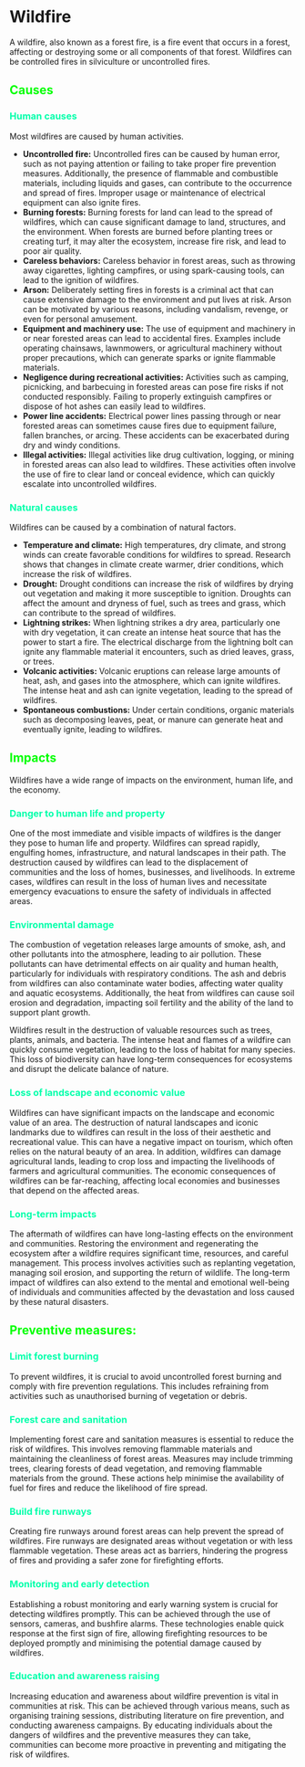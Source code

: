<style>
	h2 {color: #00ff00;}
	h3 {color: #00ffaa;}
	h4 {color: #00ffff}
	em {color: orange}
</style>

# Wildfire

A wildfire, also known as a forest fire, is a fire event that occurs in a forest, affecting or destroying some or all components of that forest. Wildfires can be controlled fires in silviculture or uncontrolled fires.

## Causes

### Human causes

Most wildfires are caused by human activities.

- **Uncontrolled fire:** Uncontrolled fires can be caused by human error, such as not paying attention or failing to take proper fire prevention measures. Additionally, the presence of flammable and combustible materials, including liquids and gases, can contribute to the occurrence and spread of fires. Improper usage or maintenance of electrical equipment can also ignite fires.
- **Burning forests:** Burning forests for land can lead to the spread of wildfires, which can cause significant damage to land, structures, and the environment. When forests are burned before planting trees or creating turf, it may alter the ecosystem, increase fire risk, and lead to poor air quality.
- **Careless behaviors:** Careless behavior in forest areas, such as throwing away cigarettes, lighting campfires, or using spark-causing tools, can lead to the ignition of wildfires.
- **Arson:** Deliberately setting fires in forests is a criminal act that can cause extensive damage to the environment and put lives at risk. Arson can be motivated by various reasons, including vandalism, revenge, or even for personal amusement.
- **Equipment and machinery use:** The use of equipment and machinery in or near forested areas can lead to accidental fires. Examples include operating chainsaws, lawnmowers, or agricultural machinery without proper precautions, which can generate sparks or ignite flammable materials.
- **Negligence during recreational activities:** Activities such as camping, picnicking, and barbecuing in forested areas can pose fire risks if not conducted responsibly. Failing to properly extinguish campfires or dispose of hot ashes can easily lead to wildfires.
- **Power line accidents:** Electrical power lines passing through or near forested areas can sometimes cause fires due to equipment failure, fallen branches, or arcing. These accidents can be exacerbated during dry and windy conditions.
- **Illegal activities:** Illegal activities like drug cultivation, logging, or mining in forested areas can also lead to wildfires. These activities often involve the use of fire to clear land or conceal evidence, which can quickly escalate into uncontrolled wildfires.

### Natural causes

Wildfires can be caused by a combination of natural factors.

- **Temperature and climate:** High temperatures, dry climate, and strong winds can create favorable conditions for wildfires to spread. Research shows that changes in climate create warmer, drier conditions, which increase the risk of wildfires.
- **Drought:** Drought conditions can increase the risk of wildfires by drying out vegetation and making it more susceptible to ignition. Droughts can affect the amount and dryness of fuel, such as trees and grass, which can contribute to the spread of wildfires.
- **Lightning strikes:** When lightning strikes a dry area, particularly one with dry vegetation, it can create an intense heat source that has the power to start a fire. The electrical discharge from the lightning bolt can ignite any flammable material it encounters, such as dried leaves, grass, or trees.
- **Volcanic activities:** Volcanic eruptions can release large amounts of heat, ash, and gases into the atmosphere, which can ignite wildfires. The intense heat and ash can ignite vegetation, leading to the spread of wildfires.
- **Spontaneous combustions:** Under certain conditions, organic materials such as decomposing leaves, peat, or manure can generate heat and eventually ignite, leading to wildfires.

## Impacts

Wildfires have a wide range of impacts on the environment, human life, and the economy.

### Danger to human life and property

One of the most immediate and visible impacts of wildfires is the danger they pose to human life and property. Wildfires can spread rapidly, engulfing homes, infrastructure, and natural landscapes in their path. The destruction caused by wildfires can lead to the displacement of communities and the loss of homes, businesses, and livelihoods. In extreme cases, wildfires can result in the loss of human lives and necessitate emergency evacuations to ensure the safety of individuals in affected areas.

### Environmental damage

The combustion of vegetation releases large amounts of smoke, ash, and other pollutants into the atmosphere, leading to air pollution. These pollutants can have detrimental effects on air quality and human health, particularly for individuals with respiratory conditions. The ash and debris from wildfires can also contaminate water bodies, affecting water quality and aquatic ecosystems. Additionally, the heat from wildfires can cause soil erosion and degradation, impacting soil fertility and the ability of the land to support plant growth.

Wildfires result in the destruction of valuable resources such as trees, plants, animals, and bacteria. The intense heat and flames of a wildfire can quickly consume vegetation, leading to the loss of habitat for many species. This loss of biodiversity can have long-term consequences for ecosystems and disrupt the delicate balance of nature.

### Loss of landscape and economic value

Wildfires can have significant impacts on the landscape and economic value of an area. The destruction of natural landscapes and iconic landmarks due to wildfires can result in the loss of their aesthetic and recreational value. This can have a negative impact on tourism, which often relies on the natural beauty of an area. In addition, wildfires can damage agricultural lands, leading to crop loss and impacting the livelihoods of farmers and agricultural communities. The economic consequences of wildfires can be far-reaching, affecting local economies and businesses that depend on the affected areas.

### Long-term impacts

The aftermath of wildfires can have long-lasting effects on the environment and communities. Restoring the environment and regenerating the ecosystem after a wildfire requires significant time, resources, and careful management. This process involves activities such as replanting vegetation, managing soil erosion, and supporting the return of wildlife. The long-term impact of wildfires can also extend to the mental and emotional well-being of individuals and communities affected by the devastation and loss caused by these natural disasters.

## Preventive measures:

### Limit forest burning

To prevent wildfires, it is crucial to avoid uncontrolled forest burning and comply with fire prevention regulations. This includes refraining from activities such as unauthorised burning of vegetation or debris.

### Forest care and sanitation

Implementing forest care and sanitation measures is essential to reduce the risk of wildfires. This involves removing flammable materials and maintaining the cleanliness of forest areas. Measures may include trimming trees, clearing forests of dead vegetation, and removing flammable materials from the ground. These actions help minimise the availability of fuel for fires and reduce the likelihood of fire spread.

### Build fire runways

Creating fire runways around forest areas can help prevent the spread of wildfires. Fire runways are designated areas without vegetation or with less flammable vegetation. These areas act as barriers, hindering the progress of fires and providing a safer zone for firefighting efforts.

### Monitoring and early detection

Establishing a robust monitoring and early warning system is crucial for detecting wildfires promptly. This can be achieved through the use of sensors, cameras, and bushfire alarms. These technologies enable quick response at the first sign of fire, allowing firefighting resources to be deployed promptly and minimising the potential damage caused by wildfires.

### Education and awareness raising

Increasing education and awareness about wildfire prevention is vital in communities at risk. This can be achieved through various means, such as organising training sessions, distributing literature on fire prevention, and conducting awareness campaigns. By educating individuals about the dangers of wildfires and the preventive measures they can take, communities can become more proactive in preventing and mitigating the risk of wildfires.